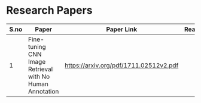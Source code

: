 # Research Papers

|S.no | Paper | Paper Link | Read | Implementation | 
|--- | --- | --- | --- |--- |
|1 |  Fine-tuning CNN Image Retrieval with No Human Annotation |  https://arxiv.org/pdf/1711.02512v2.pdf |   |  | 
